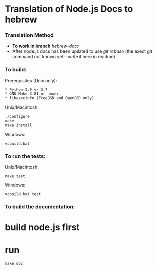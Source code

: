 Translation of Node.js Docs to hebrew
===

### Translation Method
 * __To work in branch__ *hebrew-docs*
 * After node.js docs has been updated to use *git rebase* (the exect git command not known yet - write it here in readme)

### To build:

Prerequisites (Unix only):

    * Python 2.6 or 2.7
    * GNU Make 3.81 or newer
    * libexecinfo (FreeBSD and OpenBSD only)

Unix/Macintosh:

    ./configure
    make
    make install

Windows:

    vcbuild.bat

### To run the tests:

Unix/Macintosh:

    make test

Windows:

    vcbuild.bat test

### To build the documentation:
 # build node.js first
 # run
 
    make doc
